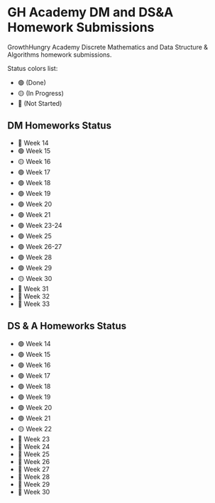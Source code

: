 # GH Academy DM and DS&A Homework Submissions

GrowthHungry Academy Discrete Mathematics and Data Structure &amp; Algorithms homework submissions.

Status colors list:

- 🟢 (Done)
- 🟡 (In Progress)
- 🔴 (Not Started)

## DM Homeworks Status

- 🔴 Week 14
- 🟢 Week 15
- 🟡 Week 16
- 🟢 Week 17
- 🟢 Week 18
- 🟢 Week 19
- 🟢 Week 20
- 🟢 Week 21
- 🟢 Week 23-24
- 🟢 Week 25
- 🟢 Week 26-27
- 🟢 Week 28
- 🟢 Week 29
- 🟡 Week 30
- 🔴 Week 31
- 🔴 Week 32
- 🔴 Week 33
  

## DS & A Homeworks Status

- 🟢 Week 14
- 🟢 Week 15
- 🟢 Week 16
- 🟢 Week 17
- 🟢 Week 18
- 🟢 Week 19
- 🟢 Week 20
- 🟢 Week 21
- 🟡 Week 22
- 🔴 Week 23
- 🔴 Week 24
- 🔴 Week 25
- 🔴 Week 26
- 🔴 Week 27
- 🔴 Week 28
- 🔴 Week 29
- 🔴 Week 30


